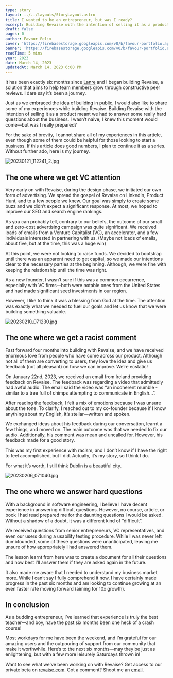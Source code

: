 ```yaml
---
type: story
layout: ../../layouts/StoryLayout.astro
title: I wanted to be an entrepreneur, but was I ready?
excerpt: Building Revaise with the intention of selling it as a product meant we had to answer some really hard questions about the business. I wasn’t naive; I knew this moment would come—but was I really prepared?
draft: false
pages: 0
author: Favour Felix
cover: 'https://firebasestorage.googleapis.com/v0/b/favour-portfolio.appspot.com/o/stories%2Fthe-journey-1.jpg?alt=media&token=ff2bfe08-3c43-47ef-8a1d-0beee97cd890'
banner: 'https://firebasestorage.googleapis.com/v0/b/favour-portfolio.appspot.com/o/stories%2Fthe-journey-1-og.jpg?alt=media&token=b7cf4602-caad-4f93-a0b9-e118b30e12c4'
readTime: 5 mins
year: 2023
date: March 14, 2023
updatedAt: March 14, 2023 6:00 PM
---
```


It has been exactly six months since [Lanre](https://www.linkedin.com/in/lanre-okedele) and I began building Revaise, a solution that aims to help team members grow through constructive peer reviews. I dare say it’s been a journey.

Just as we embraced the idea of building in public, I would also like to share some of my experiences while building Revaise. Building Revaise with the intention of selling it as a product meant we had to answer some really hard questions about the business. I wasn’t naive; I knew this moment would come—but was I really prepared?

For the sake of brevity, I cannot share all of my experiences in this article, even though some of them could be helpful for those looking to start a business. If this article does good numbers, I plan to continue it as a series. Without further ado, here is my journey.

![20230121_112241_2.jpg](https://firebasestorage.googleapis.com/v0/b/favour-portfolio.appspot.com/o/stories%2Fthe-journey-3.jpg?alt=media&token=1aaf3fec-4c72-4688-b9ff-0ac371aed9f9)

## The one where we get VC attention

Very early on with Revaise, during the design phase, we initiated our own form of advertising. We spread the gospel of Revaise on LinkedIn, Product Hunt, and to a few people we knew. Our goal was simply to create some buzz and we didn’t expect a significant response. At most, we hoped to improve our SEO and search engine rankings.

As you can probably tell, contrary to our beliefs, the outcome of our small and zero-cost advertising campaign was quite significant. We received loads of emails from a Venture Capitalist (VC), an accelerator, and a few individuals interested in partnering with us. (Maybe not loads of emails, about five, but at the time, this was a huge win)

At this point, we were not looking to raise funds. We decided to bootstrap until there was an apparent need to get capital, so we made our intentions clear to the necessary parties at the beginning. Although, we were fine with keeping the relationship until the time was right.

As a new founder, I wasn’t sure if this was a common occurrence, especially with VC firms—both were notable ones from the United States and had made significant seed investments in our region.

However, I like to think it was a blessing from God at the time. The attention was exactly what we needed to fuel our goals and let us know that we were building something valuable.

![20230210_071230.jpg](https://firebasestorage.googleapis.com/v0/b/favour-portfolio.appspot.com/o/stories%2Fthe-journey-2.jpg?alt=media&token=7bb324c9-adcc-47e3-9ae7-7592cdcb22ca)

## The one where we get a racist comment

Fast forward four months into building with Revaise, and we have received enormous love from people who have come across our product. Although not all of them are converting to users, they love the idea and give us feedback (not all pleasant) on how we can improve. We’re ecstatic!

On January 22nd, 2023, we received an email from Ireland providing feedback on Revaise. The feedback was regarding a video that admittedly had awful audio. The email said the video was “an incoherent mumble - similar to a tree full of chimps attempting to communicate in English...”.

After reading the feedback, I felt a mix of emotions because I was unsure about the tone. To clarify, I reached out to my co-founder because if I know anything about my English, it’s stellar—written and spoken.

We exchanged ideas about his feedback during our conversation, learnt a few things, and moved on. The main outcome was that we needed to fix our audio. Additionally, his comment was mean and uncalled for. However, his feedback made for a good story.

This was my first experience with racism, and I don’t know if I have the right to feel accomplished, but I did. Actually, it’s my story, so I think I do.

For what it’s worth, I still think Dublin is a beautiful city.

![20230206_071040.jpg](https://firebasestorage.googleapis.com/v0/b/favour-portfolio.appspot.com/o/stories%2Fthe-journey-4.jpg?alt=media&token=fbcd39d5-3505-4bff-8781-429548080516)

## The one where we answer hard questions

With a background in software engineering, I believe I have decent experience in answering difficult questions. However, no course, article, or book I had read prepared me for the daunting questions I would be asked. Without a shadow of a doubt, it was a different kind of “difficult”.

We received questions from senior entrepreneurs, VC representatives, and even our users during a usability testing procedure. While I was never left dumbfounded, some of these questions were unanticipated, leaving me unsure of how appropriately I had answered them.

The lesson learnt from here was to create a document for all their questions and how best I’ll answer them if they are asked again in the future.

It also made me aware that I needed to understand my business market more. While I can’t say I fully comprehend it now, I have certainly made progress in the past six months and am looking to continue growing at an even faster rate moving forward (aiming for 10x growth).

## In conclusion

As a budding entrepreneur, I’ve learned that experience is truly the best teacher—and boy, have the past six months been one heck of a crash course!

Most workdays for me have been the weekend, and I’m grateful for our amazing users and the outpouring of support from our community that make it worthwhile. Here’s to the next six months—may they be just as enlightening, but with a few more leisurely Saturdays thrown in!

Want to see what we've been working on with Revaise? Get access to our private beta on [revaise.com](https://revaise.com?ref=favourfelix). Got a comment? Shoot me an [email](mailto:hello@favourfelix.com).